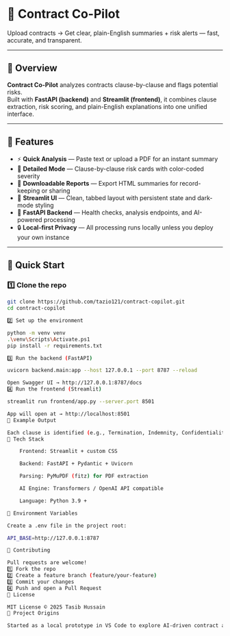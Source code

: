 # 🧾 Contract Co-Pilot
Upload contracts → Get clear, plain-English summaries + risk alerts — fast, accurate, and transparent.

---

## 🧭 Overview
**Contract Co-Pilot** analyzes contracts clause-by-clause and flags potential risks.  
Built with **FastAPI (backend)** and **Streamlit (frontend)**, it combines clause extraction, risk scoring, and plain-English explanations into one unified interface.

---

## 🧠 Features
- ⚡ **Quick Analysis** — Paste text or upload a PDF for an instant summary  
- 📑 **Detailed Mode** — Clause-by-clause risk cards with color-coded severity  
- 🧾 **Downloadable Reports** — Export HTML summaries for record-keeping or sharing  
- 🧰 **Streamlit UI** — Clean, tabbed layout with persistent state and dark-mode styling  
- 🧩 **FastAPI Backend** — Health checks, analysis endpoints, and AI-powered processing  
- 🔒 **Local-first Privacy** — All processing runs locally unless you deploy your own instance  

---

## 🚀 Quick Start

### 1️⃣ Clone the repo
```bash
git clone https://github.com/tazio121/contract-copilot.git
cd contract-copilot

2️⃣ Set up the environment

python -m venv venv
.\venv\Scripts\Activate.ps1
pip install -r requirements.txt

3️⃣ Run the backend (FastAPI)

uvicorn backend.main:app --host 127.0.0.1 --port 8787 --reload

Open Swagger UI → http://127.0.0.1:8787/docs
4️⃣ Run the frontend (Streamlit)

streamlit run frontend/app.py --server.port 8501

App will open at → http://localhost:8501
🧾 Example Output

Each clause is identified (e.g., Termination, Indemnity, Confidentiality) and summarized in plain English with a color-coded risk badge.
🧰 Tech Stack

    Frontend: Streamlit + custom CSS

    Backend: FastAPI + Pydantic + Uvicorn

    Parsing: PyMuPDF (fitz) for PDF extraction

    AI Engine: Transformers / OpenAI API compatible

    Language: Python 3.9 +

🔐 Environment Variables

Create a .env file in the project root:

API_BASE=http://127.0.0.1:8787

🤝 Contributing

Pull requests are welcome!
1️⃣ Fork the repo
2️⃣ Create a feature branch (feature/your-feature)
3️⃣ Commit your changes
4️⃣ Push and open a Pull Request
📄 License

MIT License © 2025 Tasib Hussain
🏁 Project Origins

Started as a local prototype in VS Code to explore AI-driven contract analysis and risk scoring — now evolving into a full-stack tool for smarter, faster contract review.

